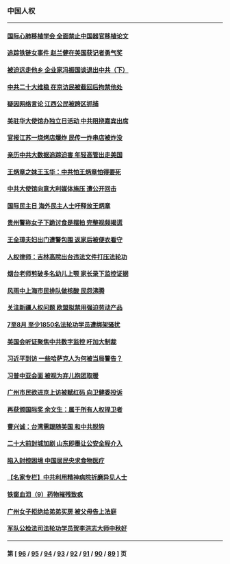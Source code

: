 ### 中国人权
---
#### [国际心肺移植学会 全面禁止中国器官移植论文](../../pages/ncid278/n13827785.md) 
#### [追踪铁链女事件 赵兰健在美国获记者勇气奖](../../pages/ncid278/n13827296.md) 
#### [被迫远走他乡 企业家冯振国谈退出中共（下）](../../pages/ncid278/n13827432.md) 
#### [中共二十大维稳 在京访民被截回后拘禁他处](../../pages/ncid278/n13827605.md) 
#### [疑因网络言论 江西公民被跨区抓捕](../../pages/ncid278/n13827298.md) 
#### [美驻华大使馆办独立日活动 中共阻挠嘉宾出席](../../pages/ncid278/n13827240.md) 
#### [官报江苏一烧烤店爆炸 民传一炸串店被炸没](../../pages/ncid278/n13827054.md) 
#### [亲历中共大数据追踪迫害 年轻高管出走美国](../../pages/ncid278/n13826859.md) 
#### [王炳章之妹王玉华：中共怕王炳章怕得要死](../../pages/ncid278/n13826911.md) 
#### [中共大使馆向意大利媒体施压 遭公开回击](../../pages/ncid278/n13826038.md) 
#### [国际民主日 海外民主人士吁释放王炳章](../../pages/ncid278/n13826558.md) 
#### [贵州警称女子下跪讨食是摆拍 完整视频揭谎](../../pages/ncid278/n13826144.md) 
#### [王全璋夫妇出门遭警包围 返家后被便衣看守](../../pages/ncid278/n13826096.md) 
#### [人权律师：吉林高院出台违法文件打压法轮功](../../pages/ncid278/n13825665.md) 
#### [烟台老师剪破多名幼儿上颚 家长录下监控证据](../../pages/ncid278/n13825668.md) 
#### [风雨中上海市民排队做核酸 民怨沸腾](../../pages/ncid278/n13825281.md) 
#### [关注新疆人权问题 欧盟拟禁用强迫劳动产品](../../pages/ncid278/n13825131.md) 
#### [7至8月 至少1850名法轮功学员遭绑架骚扰](../../pages/ncid278/n13824925.md) 
#### [美国会听证聚焦中共数字监控 吁加大制裁](../../pages/ncid278/n13825083.md) 
#### [习近平到访 一些哈萨克人为何被当局警告？](../../pages/ncid278/n13824905.md) 
#### [习普中亚会面 被视为弃儿抱团取暖](../../pages/ncid278/n13824963.md) 
#### [广州市民欲进京上访被赋红码 向卫健委投诉](../../pages/ncid278/n13824766.md) 
#### [再获颁国际奖 余文生：属于所有人权捍卫者](../../pages/ncid278/n13824702.md) 
#### [曹兴诚：台湾需跟随美国 和中共脱钩](../../pages/ncid278/n13824177.md) 
#### [二十大前封城加剧 山东即墨让公安全程介入](../../pages/ncid278/n13824364.md) 
#### [陷入封控困境 中国居民央求食物医疗](../../pages/ncid278/n13823589.md) 
#### [【名家专栏】中共利用精神病院折磨异见人士](../../pages/ncid278/n13823233.md) 
#### [铁窗血泪（9）药物摧残致疯](../../pages/ncid278/n13819243.md) 
#### [广州女子拒绝给弟弟买房 被父母告上法庭](../../pages/ncid278/n13823195.md) 
#### [军队公检法司法轮功学员贺李洪志大师中秋好](../../pages/ncid278/n13822021.md) 

---
#### 第 [ [96](./96.md) / [95](./95.md) / [94](./94.md) / [93](./93.md) / [92](./92.md) / [91](./91.md) / [90](./90.md) / [89](./89.md) ] 页
